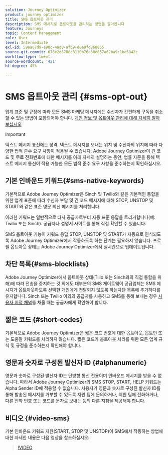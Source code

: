 ```yaml
---
solution: Journey Optimizer
product: journey optimizer
title: SMS 옵트아웃 관리
description: SMS 메시지로 옵트아웃을 관리하는 방법을 알아봅니다
feature: Journeys
topic: Content Management
role: User
level: Intermediate
exl-id: 59ea67d9-e90c-4ad0-afb9-d0e0fd868855
source-git-commit: 676e2d6788c8110b76a38e857a62ba9c1be5842c
workflow-type: tm+mt
source-wordcount: '421'
ht-degree: 45%

---
```


# SMS 옵트아웃 관리 {#sms-opt-out}

업계 표준 및 규정에 따라 모든 SMS 마케팅 메시지에는 수신자가 간편하게 구독을 취소할 수 있는 방법이 포함되어야 합니다. [개인 정보 및 옵트아웃 관리에 대해 자세히 알아보십시오](../privacy/opt-out.md)

>[!IMPORTANT]
>
>텍스트 메시지 통신에는 성격, 텍스트 메시지를 보내는 위치 및 수신자의 위치에 따라 다양한 법적 준수 요구 사항이 적용될 수 있습니다. Adobe Journey Optimizer이 긴 코드 및 무료 전화번호에 대한 메시지를 아래 자세히 설명하는 동안, 법률 자문을 통해 텍스트 메시지 통신이 적용 가능한 모든 법적 준수 요구 사항을 준수하는지 확인하십시오.

## 기본 인바운드 키워드{#sms-native-keywords}

기본적으로 Adobe Journey Optimizer은 Sinch 및 Twilio와 같은 기본적인 통합을 위한 업계 표준에 따라 수신자 부담 및 긴 코드 메시지에 대해 STOP, UNSTOP 및 START와 같은 표준 영문 회신 메시지를 처리합니다.

이러한 키워드는 일반적으로 타사 공급자로부터 자동 표준 응답을 트리거합니다(예: Twilio 또는 Sinch). 공급자나 설명서 사이트를 통해 직접 확인할 수 있습니다.

SMS 옵트아웃 기능이 키워드 응답 STOP, UNSTOP 및 START가 자동으로 인식되도록 Adobe Journey Optimizer에서 작동하도록 하는 단계는 필요하지 않습니다. 프로필 옵트아웃 상태는 Adobe Journey Optimizer에서 실시간으로 업데이트됩니다.


## 차단 목록{#sms-blocklists}

Adobe Journey Optimizer에서 옵트아웃 상태(Tilio 또는 Sinch와의 직접 통합을 위해)에 따라 전송을 중지하는 것 외에도 대부분의 SMS 게이트웨이 공급업체는 SMS 메시지가 옵트아웃하도록 선택한 개인에게 전달되지 않도록 하는차단 목록에 추가하다를 유지합니다. Sinch 또는 Twilio 이외의 공급자를 사용하고 SMS를 통해 보내는 경우 [사용자 지정 채널](../building-journeys/using-custom-actions.md)를 채울 때는 공급자에게 확인해야 합니다.


## 짧은 코드 {#short-codes}

기본적으로 Adobe Journey Optimizer은 짧은 코드 번호에 대한 옵트아웃, 옵트인 또는 도움말 키워드를 처리하지 않습니다. 짧은 코드가 옵트아웃 처리를 위한 모든 업계 규칙 및 규정을 준수하는지 확인해야 합니다.

## 영문과 숫자로 구성된 발신자 ID {#alphanumeric}

영문과 숫자로 구성된 발신자 ID는 단방향 통신 전용이며 인바운드 메시지를 받을 수 없습니다. 따라서 Adobe Journey Optimizer의 SMS STOP, START, HELP 키워드는 Alpha Sender ID에 적용할 수 없습니다. 사용자가 영문과 숫자로 구성된 발신자 ID를 통해 발송된 메시지를 거부할 수 있도록 지원 팀에 문의하거나, 지원 팀에 전화하거나, 다른 전화 번호 또는 코드를 문자로 보내는 등의 다른 지침을 제공해야 합니다.

## 비디오 {#video-sms}

기본 인바운드 키워드 지원(START, STOP 및 UNSTOP)이 SMS에서 작동하는 방법에 대한 자세한 내용은 다음 영상을 참조하십시오:

>[!VIDEO](https://video.tv.adobe.com/v/344026?quality=12)
